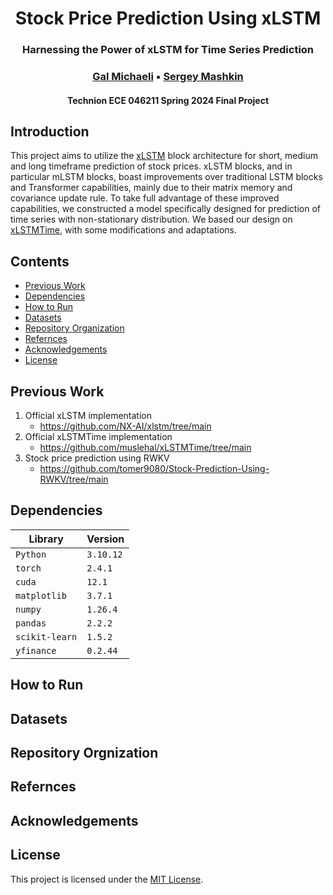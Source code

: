 <h1 align="center">
    Stock Price Prediction Using xLSTM
    <br>
</h1>


<h3 align="center">
    Harnessing the Power of xLSTM for Time Series Prediction
    <br>
</h3>

<h3 align="center">
    <a href="https://github.com/GalMichaeli">Gal Michaeli</a> •
    <a href="https://github.com/SergeyMashkin">Sergey Mashkin</a>
</h3>

<h4 align="center">Technion ECE 046211 Spring 2024 Final Project</h4>

## Introduction
This project aims to utilize the [xLSTM](https://arxiv.org/abs/2405.04517) block architecture for short, medium and long timeframe prediction of stock prices. xLSTM blocks, and in particular mLSTM blocks, boast improvements over traditional LSTM blocks and Transformer capabilities, mainly due to their matrix memory and covariance update rule. To take full advantage of these improved capabilities, we constructed a model specifically designed for prediction of time series with non-stationary distribution. We based our design on [xLSTMTime](https://arxiv.org/pdf/2407.10240), with some modifications and adaptations.

## Contents
- [Previous Work](#previous-work)
- [Dependencies](#dependencies)
- [How to Run](#how-to-run)
- [Datasets](#datasets)
- [Repository Organization](#repository-orgnization)
- [Refernces](#refernces)
- [Acknowledgements](#acknowledgements)
- [License](#license)

## Previous Work
1. Official xLSTM implementation
   - https://github.com/NX-AI/xlstm/tree/main
2. Official xLSTMTime implementation
   - https://github.com/muslehal/xLSTMTime/tree/main
3. Stock price prediction using RWKV
   - https://github.com/tomer9080/Stock-Prediction-Using-RWKV/tree/main

## Dependencies

| Library  | Version |
| -------- | ------- |
| `Python` | `3.10.12` |
| `torch`  | `2.4.1` |
| `cuda` | `12.1` |
| `matplotlib` | `3.7.1` |
| `numpy` | `1.26.4` |
| `pandas` | `2.2.2` |
| `scikit-learn` | `1.5.2` |
| `yfinance` | `0.2.44` |


## How to Run

## Datasets

## Repository Orgnization

## Refernces

## Acknowledgements

## License

This project is licensed under the [MIT License](https://opensource.org/licenses/MIT).
